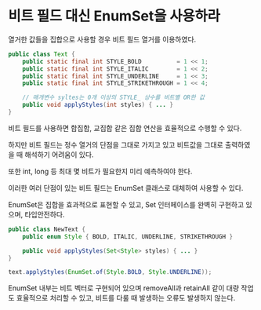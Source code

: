 # 비트 필드 대신 EnumSet을 사용하라

열거한 값들을 집합으로 사용할 경우 비트 필드 열거를 이용하였다.

```java
public class Text {
    public static final int STYLE_BOLD          = 1 << 1;
    public static final int STYLE_ITALIC        = 1 << 2;
    public static final int STYLE_UNDERLINE     = 1 << 3;
    public static final int STYLE_STRIKETHROUGH = 1 << 4;

    // 매개변수 syltes는 0개 이상의 STYLE_ 상수를 비트별 OR한 값
    public void applyStyles(int styles) { ... }
}
```

비트 필드를 사용하면 합집합, 교집합 같은 집합 연산을 효율적으로 수행할 수 있다.

하지만 비트 필드는 정수 열거의 단점을 그대로 가지고 있고 비트값을 그대로 출력하였을 때 해석하기 어려움이 있다.

또한 int, long 등 최대 몇 비트가 필요한지 미리 예측하여야 한다.

이러한 여러 단점이 있는 비트 필드는 EnumSet 클래스로 대체하여 사용할 수 있다.

EnumSet은 집합을 효과적으로 표현할 수 있고, Set 인터페이스를 완벽히 구현하고 있으며, 타입안전하다.

```java
public class NewText {
    public enum Style { BOLD, ITALIC, UNDERLINE, STRIKETHROUGH }

    public void applyStyles(Set<Style> styles) { ... }    
}
```

```java
text.applyStyles(EnumSet.of(Style.BOLD, Style.UNDERLINE));
```

EnumSet 내부는 비트 벡터로 구현되어 있으며 removeAll과 retainAll 같이 대량 작업도 효율적으로 처리할 수 있고, 비트를 다룰 때 발생하는 오류도 발생하지 않는다.

